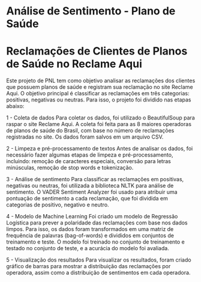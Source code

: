 # Análise de Sentimento - Plano de Saúde

# Reclamações de Clientes de Planos de Saúde no Reclame Aqui

Este projeto de PNL tem como objetivo analisar as reclamações dos clientes que possuem planos de saúde e registram sua reclamação no site Reclame Aqui. O objetivo principal é classificar as reclamações em três categorias: positivas, negativas ou neutras. Para isso, o projeto foi dividido nas etapas abaixo:

1 - Coleta de dados
Para coletar os dados, foi utilizado o BeautifulSoup para raspar o site Reclame Aqui. A coleta foi feita para as 8 maiores operadoras de planos de saúde do Brasil, com base no número de reclamações registradas no site. Os dados foram salvos em um arquivo CSV.

2 - Limpeza e pré-processamento de textos
Antes de analisar os dados, foi necessário fazer algumas etapas de limpeza e pré-processamento, incluindo: remoção de caracteres especiais, conversão para letras minúsculas, remoção de stop words e tokenização.
 
3 - Análise de sentimento
Para classificar as reclamações em positivas, negativas ou neutras, foi utilizada a biblioteca NLTK para análise de sentimento. O VADER Sentiment Analyzer foi usado para atribuir uma pontuação de sentimento a cada reclamação, que foi dividida em categorias de positivo, negativo e neutro.

4 - Modelo de Machine Learning
Foi criado um modelo de Regressão Logística para prever a polaridade das reclamações com base nos dados limpos. Para isso, os dados foram transformados em uma matriz de frequência de palavras (bag-of-words) e divididos em conjuntos de treinamento e teste. O modelo foi treinado no conjunto de treinamento e testado no conjunto de teste, e a acurácia do modelo foi avaliada.

5 - Visualização dos resultados
Para visualizar os resultados, foram criado gráfico de barras para mostrar a distribuição das reclamações por operadora, assim como a distribuição de sentimentos em cada operadora.


